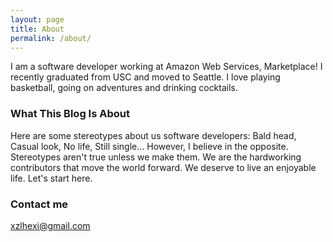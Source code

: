 ```yaml
---
layout: page
title: About
permalink: /about/
---
```


I am a software developer working at Amazon Web Services, Marketplace! I recently graduated from USC and moved to Seattle. I love playing basketball, going on adventures and drinking cocktails.

### What This Blog Is About

Here are some stereotypes about us software developers: Bald head, Casual look, No life, Still single... However, I believe in the opposite. Stereotypes aren't true unless we make them. We are the hardworking contributors that move the world forward. We deserve to live an enjoyable life. Let's start here.

### Contact me

[xzlhexi@gmail.com](mailto:xzlhexi@gmail.com)